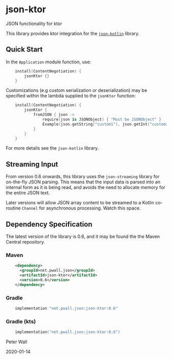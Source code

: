 # json-ktor

JSON functionality for ktor

This library provides ktor integration for the [`json-kotlin`](https://github.com/pwall567/json-kotlin) library.

## Quick Start

In the `Application` module function, use:
```kotlin
    install(ContentNegotiation) {
        jsonKtor {}
    }
```

Customizations (e.g custom serialization or deserialization) may be specified within the lambda supplied to the
`jsonKtor` function:
```kotlin
    install(ContentNegotiation) {
        jsonKtor {
            fromJSON { json ->
                require(json is JSONObject) { "Must be JSONObject" }
                Example(json.getString("custom1"), json.getInt("custom2"))
            }
        }
    }
```
For more details see the `json-kotlin` library.

## Streaming Input

From version 0.6 onwards, this library uses the `json-streaming` library for on-the-fly JSON parsing.
This means that the input data is parsed into an internal form as it is being read, and avoids the need to allocate
memory for the entire JSON text.

Later versions will allow JSON array content to be streamed to a Kotlin co-routine `Channel` for asynchronous
processing.
Watch this space.

## Dependency Specification

The latest version of the library is 0.6, and it may be found the the Maven Central repository.

### Maven
```xml
    <dependency>
      <groupId>net.pwall.json</groupId>
      <artifactId>json-ktor</artifactId>
      <version>0.6</version>
    </dependency>
```
### Gradle
```groovy
    implementation "net.pwall.json:json-ktor:0.6"
```
### Gradle (kts)
```kotlin
    implementation("net.pwall.json:json-ktor:0.6")
```

Peter Wall

2020-01-14
